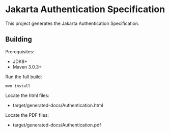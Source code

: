 Jakarta Authentication Specification
====================================

This project generates the Jakarta Authentication Specification.

Building
--------

Prerequisites:

* JDK8+
* Maven 3.0.3+

Run the full build:

`mvn install`

Locate the html files:
- target/generated-docs/Authentication.html

Locate the PDF files:
- target/generated-docs/Authentication.pdf
